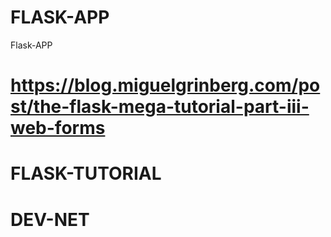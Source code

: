 # FLASK-APP
Flask-APP
# https://blog.miguelgrinberg.com/post/the-flask-mega-tutorial-part-iii-web-forms
# FLASK-TUTORIAL
# DEV-NET
